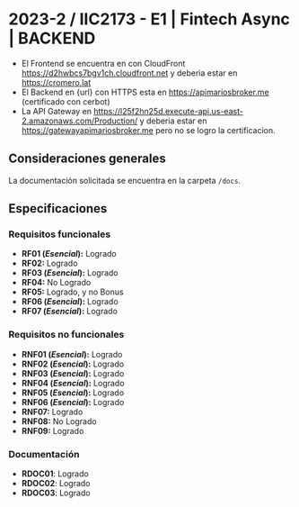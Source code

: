 # 2023-2 / IIC2173 - E1 | Fintech Async | BACKEND

- El Frontend se encuentra en con CloudFront https://d2hwbcs7bgv1ch.cloudfront.net  y deberia estar en https://cromero.lat
- El Backend en {url} con HTTPS esta en https://apimariosbroker.me (certificado con cerbot)
- La API Gateway en https://l25f2hn25d.execute-api.us-east-2.amazonaws.com/Production/ y deberia estar en https://gatewayapimariosbroker.me pero no se logro la certificacion.


## Consideraciones generales
La documentación solicitada se encuentra en la carpeta `/docs`. 

## Especificaciones
### Requisitos funcionales
- **RF01 (*Esencial*):** Logrado
- **RF02:** Logrado
- **RF03 (*Esencial*):** Logrado
- **RF04:** No Logrado
- **RF05:** Logrado, y no Bonus
- **RF06 (*Esencial*):** Logrado
- **RF07 (*Esencial*):** Logrado

### Requisitos no funcionales
- **RNF01 (*Esencial*):** Logrado
- **RNF02 (*Esencial*):** Logrado
- **RNF03 (*Esencial*):** Logrado
- **RNF04 (*Esencial*):** Logrado
- **RNF05 (*Esencial*):** Logrado
- **RNF06 (*Esencial*):** Logrado
- **RNF07:** Logrado
- **RNF08:** No Logrado
- **RNF09:** Logrado

### Documentación
- **RDOC01**: Logrado 
- **RDOC02**: Logrado 
- **RDOC03**: Logrado